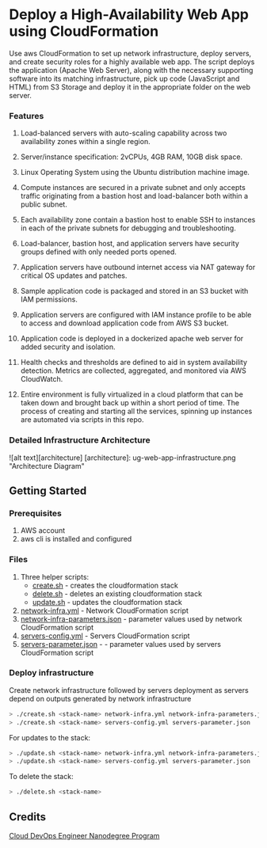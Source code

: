 # Deploy a High-Availability Web App using CloudFormation

Use aws CloudFormation to set up network infrastructure, deploy servers, and create security roles for a highly available web app. The script deploys the application (Apache Web Server), along with the necessary supporting software into its matching infrastructure, pick up code (JavaScript and HTML) from S3 Storage and deploy it in the appropriate folder on the web server.

### Features

1. Load-balanced servers with auto-scaling capability across two availability zones within a single region.

2. Server/instance specification: 2vCPUs, 4GB RAM, 10GB disk space.

3. Linux Operating System using the Ubuntu distribution machine image.

4. Compute instances are secured in a private subnet and only accepts traffic originating from a bastion host and load-balancer both within a public subnet.

5. Each availability zone contain a bastion host to enable SSH to instances in each of the private subnets for debugging and troubleshooting.

6. Load-balancer, bastion host, and application servers have security groups defined with only needed ports opened.

7. Application servers have outbound internet access via NAT gateway for critical OS updates and patches.

8. Sample application code is packaged and stored in an S3 bucket with IAM permissions.

9. Application servers are configured with IAM instance profile to be able to access and download application code from AWS S3 bucket.

10. Application code is deployed in a dockerized apache web server for added security and isolation.

11. Health checks and thresholds are defined to aid in system availability detection. Metrics are collected, aggregated, and monitored via AWS CloudWatch.

12. Entire environment is fully virtualized in a cloud platform that can be taken down and brought back up within a short period of time. The process of creating and starting all the services, spinning up instances are automated via scripts in this repo.

### Detailed Infrastructure Architecture

![alt text][architecture]
[architecture]: ug-web-app-infrastructure.png "Architecture Diagram"

## Getting Started

### Prerequisites

1. AWS account
2. aws cli is installed and configured

### Files

1. Three helper scripts:
   - [create.sh](create.sh) - creates the cloudformation stack
   - [delete.sh](delete.sh) - deletes an existing cloudformation stack
   - [update.sh](update.sh) - updates the cloudformation stack
2. [network-infra.yml](network-infra.yml) - Network CloudFormation script
3. [network-infra-parameters.json](network-infra-parameters.json) - parameter values used by network CloudFormation script
4. [servers-config.yml](servers-config.yml) - Servers CloudFormation script
5. [servers-parameter.json](servers-parameter.json) - - parameter values used by servers CloudFormation script

### Deploy infrastructure

Create network infrastructure followed by servers deployment as servers depend on outputs generated by network infrastructure

```sh
> ./create.sh <stack-name> network-infra.yml network-infra-parameters.json
> ./create.sh <stack-name> servers-config.yml servers-parameter.json
```

For updates to the stack:

```sh
> ./update.sh <stack-name> network-infra.yml network-infra-parameters.json
> ./update.sh <stack-name> servers-config.yml servers-parameter.json
```

To delete the stack:

```sh
> ./delete.sh <stack-name>
```

## Credits

[Cloud DevOps Engineer Nanodegree Program](https://www.udacity.com/course/cloud-dev-ops-nanodegree--nd9991)
